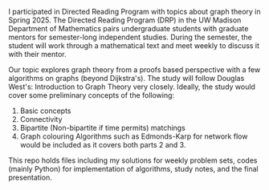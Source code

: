 I participated in Directed Reading Program with topics about graph theory in Spring 2025. The Directed Reading Program (DRP) in the UW Madison Department of Mathematics pairs undergraduate students with graduate mentors for semester-long independent studies. During the semester, the student will work through a mathematical text and meet weekly to discuss it with their mentor.

Our topic explores graph theory from a proofs based perspective with a few algorithms on graphs (beyond Dijkstra's). The study will follow Douglas West's: Introduction to Graph Theory very closely. Ideally, the study would cover some preliminary concepts of the following:
1. Basic concepts 
2. Connectivity
3. Bipartite (Non-bipartite if time permits) matchings
4. Graph colouring Algorithms such as Edmonds-Karp for network flow would be included as it covers both parts 2 and 3. 

This repo holds files including my solutions for weekly problem sets, codes (mainly Python) for implementation of algorithms, study notes, and the final presentation.